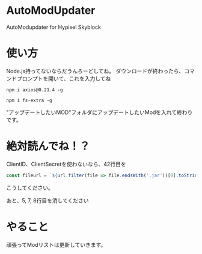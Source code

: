# AutoModUpdater
AutoModupdater for Hypixel Skyblock

# 使い方 
Node.js持ってないならだうんろーどしてね。
ダウンロードが終わったら、コマンドプロンプトを開いて、これを入力してね
```
npm i axios@0.21.4 -g
```
```
npm i fs-extra -g
```
"アップデートしたいMOD"フォルダにアップデートしたいModを入れて終わりです。

# 絶対読んでね！？
ClientID、ClientSecretを使わないなら、42行目を
```javascript
const fileurl = `${url.filter(file => file.endsWith('.jar'))[0].toString()}`;
```
こうしてください。

あと、5, 7, 8行目を消してください

# やること
頑張ってModリストは更新していきます。
